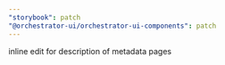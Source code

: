 ```yaml
---
"storybook": patch
"@orchestrator-ui/orchestrator-ui-components": patch
---
```


inline edit for description of metadata pages
